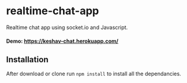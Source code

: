# realtime-chat-app
Realtime chat app using socket.io and  Javascript.

#### Demo: https://keshav-chat.herokuapp.com/

## Installation 
After download or clone run `npm install` to install all the dependancies.

